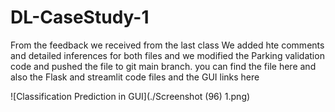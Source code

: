 # DL-CaseStudy-1

From the feedback we received from the last class We added hte comments and detailed inferences for both files and we modified the Parking validation code and pushed the file to git main branch. you can find the file here and also the Flask and streamlit code files and the GUI links here

![Classification Prediction in GUI](./Screenshot (96) 1.png)


